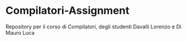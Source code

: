 # Compilatori-Assignment
Repository per il corso di Compilatori, degli studenti Davalli Lorenzo e Di Mauro Luca
